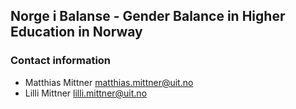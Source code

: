 ## Norge i Balanse - Gender Balance in Higher Education in Norway


### Contact information

- Matthias Mittner <matthias.mittner@uit.no>
- Lilli Mittner <lilli.mittner@uit.no>
